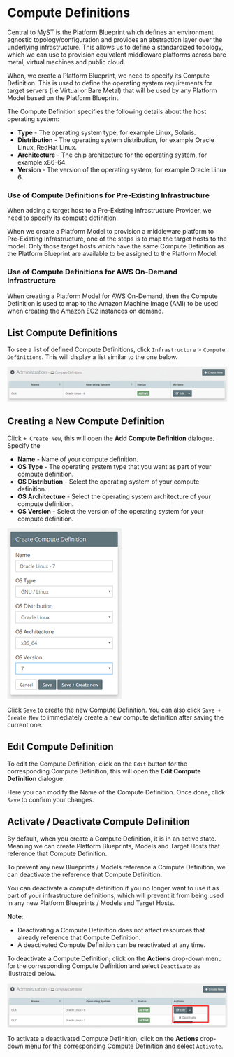 # Compute Definitions
Central to MyST is the Platform Blueprint which defines an environment agnostic topology/configuration and provides an abstraction layer over the underlying infrastructure.
This allows us to define a standardized topology, which we can use to provision equivalent middleware platforms across bare metal, virtual machines and public cloud.

When, we create a Platform Blueprint, we need to specify its Compute Definition. This is used to define the operating system requirements for target servers (i.e Virtual or Bare Metal) that will be used by any Platform Model based on the Platform Blueprint.

The Compute Definition specifies the following details about the host operating system:
 * **Type** - The operating system type, for example Linux, Solaris.
 * **Distribution** - The operating system distribution, for example Oracle Linux, RedHat Linux.
 * **Architecture** - The chip architecture for the operating system, for example  x86-64.
 * **Version** - The version of the operating system, for example Oracle Linux 6.

### Use of Compute Definitions for Pre-Existing Infrastructure
When adding a target host to a Pre-Existing Infrastructure Provider, we need to specify its compute definition.

When we create a Platform Model to provision a middleware platform to Pre-Existing Infrastructure, one of the steps is to map the target hosts to the model. Only those target hosts which have the same Compute Definition as the Platform Blueprint are available to be assigned to the Platform Model.

### Use of Compute Definitions for AWS On-Demand Infrastructure
When creating a Platform Model for AWS On-Demand, then the Compute Definition is used to map to the Amazon Machine Image (AMI) to be used when creating the Amazon EC2 instances on demand. 

## List Compute Definitions
To see a list of defined Compute Definitions, click  `Infrastructure` > `Compute Definitions`. This will display a list similar to the one below.

![](img/ComputeDefinitionList.PNG)


## Creating a New Compute Definition
Click `+ Create New`, this will open the **Add Compute Definition** dialogue. Specify the 

 * **Name** - Name of your compute definition.
 * **OS Type** - The operating system type that you want as part of your compute definition.
 * **OS Distribution** - Select the operating system of your compute definition.
 * **OS Architecture** - Select the operating system architecture of your compute definition.
 * **OS Version** - Select the version of the operating system for your compute definition.

![](img/ComputeDefinitionAdd.PNG)


Click `Save` to create the new Compute Definition. You can also click `Save + Create New` to immediately create a new compute definition after saving the current one.

## Edit Compute Definition
To edit the Compute Definition; click on the `Edit` button for the corresponding Compute Definition, this will open the **Edit Compute Definition** dialogue.

Here you can modify the Name of the Compute Definition. Once done, click `Save` to confirm your changes.

## Activate / Deactivate Compute Definition
By default, when you create a Compute Definition, it is in an active state. Meaning we can create Platform Blueprints, Models and Target Hosts that reference that Compute Definition.

To prevent any new Blueprints / Models reference a Compute Definition, we can deactivate the reference that Compute Definition.

You can deactivate a compute definition if you no longer want to use it as part of your infrastructure definitions, which will prevent it from being used in any new Platform Blueprints / Models and Target Hosts.

**Note**: 
* Deactivating a Compute Definition does not affect resources that already reference that Compute Definition.
* A deactivated Compute Definition can be reactivated at any time.

To deactivate a Compute Definition; click on the  **Actions** drop-down menu for the corresponding Compute Definition and select `Deactivate` as illustrated below.

![](img/ComputeDefinitionDeactivate.PNG)

To activate a deactivated Compute Definition; click on the  **Actions** drop-down menu for the corresponding Compute Definition and select `Activate`.